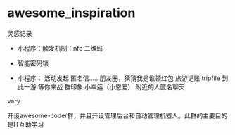 # awesome_inspiration
灵感记录
- 小程序：触发机制：nfc 二维码
- 智能密码锁


- 小程序：
活动发起
匿名信……朋友圈，猜猜我是谁领红包
旅游记账 tripfile 到此一游
等你来战
群印象
小幸运（小恩爱）
附近的人匿名聊天

vary




开设awesome-coder群，并且开设管理后台和自动管理机器人。此群的主要目的是IT互助学习



